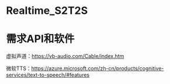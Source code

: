 # Realtime_S2T2S

# 需求API和软件
虚拟声道：https://vb-audio.com/Cable/index.htm

微软TTS：https://azure.microsoft.com/zh-cn/products/cognitive-services/text-to-speech/#features
